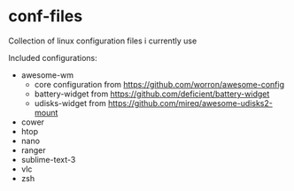 # conf-files
Collection of linux configuration files i currently use

Included configurations:
- awesome-wm
  - core configuration from https://github.com/worron/awesome-config
  - battery-widget from https://github.com/deficient/battery-widget
  - udisks-widget from https://github.com/mireq/awesome-udisks2-mount
- cower
- htop
- nano
- ranger
- sublime-text-3
- vlc
- zsh
